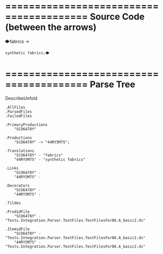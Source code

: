 ========================================
Source Code (between the arrows)
========================================

🡆fabrics -> 
	
	synthetic fabrics;🡄

========================================
Parse Tree
========================================
DescribeUnfold

    .AllFiles
    .ParsedFiles
    .FailedFiles

    .PrimaryProductions
        "SCO6478Y" 

    .Productions
        "SCO6478Y" -> "44RY5M7S";

    .Translations
        "SCO6478Y" - "fabrics"
        "44RY5M7S" - "synthetic fabrics"

    .Links
        "SCO6478Y" - 
        "44RY5M7S" - 

    .Decorators
        "SCO6478Y" - 
        "44RY5M7S" - 

    .Tildes

    .ProdidFile
        "SCO6478Y" - "Tests.Integration.Parser.TestFiles.TestFilesFor06.A_basic2.ds"

    .ItemidFile
        "SCO6478Y" - "Tests.Integration.Parser.TestFiles.TestFilesFor06.A_basic2.ds"
        "44RY5M7S" - "Tests.Integration.Parser.TestFiles.TestFilesFor06.A_basic2.ds"

